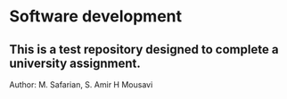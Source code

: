 # Software development
This is a test repository designed to complete a university assignment.
---
Author:
M. Safarian,
S. Amir H Mousavi
